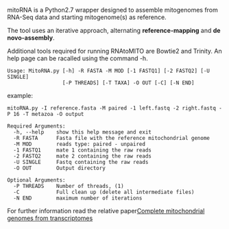 mitoRNA is a Python2.7 wrapper designed to assemble mitogenomes from RNA-Seq data and starting mitogenome(s) as reference. 

The tool uses an iterative approach, alternating **reference-mapping** and **de novo-assembly**. 

Additional tools required for running RNAtoMITO are Bowtie2 and Trinity. An help page can be racalled using the command -h.

```
Usage: MitoRNA.py [-h] -R FASTA -M MOD [-1 FASTQ1] [-2 FASTQ2] [-U SINGLE]
                  [-P THREADS] [-T TAXA] -O OUT [-C] [-N END] 
```
example: 
```
mitoRNA.py -I reference.fasta -M paired -1 left.fastq -2 right.fastq -P 16 -T metazoa -O output
```
```
Required Arguments:
  -h, --help    show this help message and exit
  -R FASTA      Fasta file with the reference mitochondrial genome
  -M MOD        reads type: paired - unpaired
  -1 FASTQ1     mate 1 containing the raw reads
  -2 FASTQ2     mate 2 containing the raw reads
  -U SINGLE     Fastq containing the raw reads
  -O OUT        Output directory

Optional Arguments:
  -P THREADS    Number of threads, (1)
  -C            Full clean up (delete all intermediate files)
  -N END        maximum number of iterations
 ```

For further information read the relative paper[Complete mitochondrial genomes from transcriptomes](https://www.nature.com/articles/s41598-019-51313-7)
